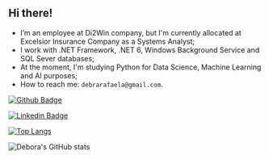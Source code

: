 ## Hi there! 

- I’m an employee at Di2Win company, but I'm currently allocated at Excelsior Insurance Company as a Systems Analyst;
- I work with .NET Framework, .NET 6, Windows Background Service and SQL Sever databases;
- At the moment, I'm studying Python for Data Science, Machine Learning and AI purposes;
- How to reach me: `debrarafaela@gmail.com`.

[![Github Badge](https://img.shields.io/badge/-Github-000?style=flat-square&logo=Github&logoColor=white&link=https://github.com/debora28/github-readme-stats)](https://github.com/debora28/github-readme-stats)


[![Linkedin Badge](https://img.shields.io/badge/-LinkedIn-blue?style=flat-square&logo=Linkedin&logoColor=white&link=https://www.linkedin.com/in/deboracaldas-rmc/)]( https://www.linkedin.com/in/deboracaldas-rmc/)



[![Top Langs](https://github-readme-stats.vercel.app/api/top-langs/?username=debora28&langs_count=5)](https://github.com/debora28/github-readme-stats)



![Debora's GitHub stats](https://github-readme-stats.vercel.app/api?username=debora28&include_all_commits=true&show_icons=true&bg_color=30,e96443,904e95&title_color=fff&text_color=fff&theme=jolly)


